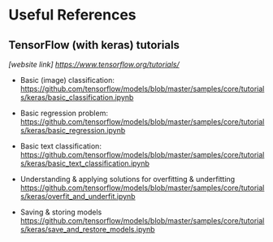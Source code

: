 # Useful References

## TensorFlow (with keras) tutorials
*[website link] https://www.tensorflow.org/tutorials/*

- Basic (image) classification: https://github.com/tensorflow/models/blob/master/samples/core/tutorials/keras/basic_classification.ipynb

- Basic regression problem:
https://github.com/tensorflow/models/blob/master/samples/core/tutorials/keras/basic_regression.ipynb

- Basic text classification:
https://github.com/tensorflow/models/blob/master/samples/core/tutorials/keras/basic_text_classification.ipynb

- Understanding & applying solutions for overfitting & underfitting
https://github.com/tensorflow/models/blob/master/samples/core/tutorials/keras/overfit_and_underfit.ipynb

- Saving & storing models
https://github.com/tensorflow/models/blob/master/samples/core/tutorials/keras/save_and_restore_models.ipynb
